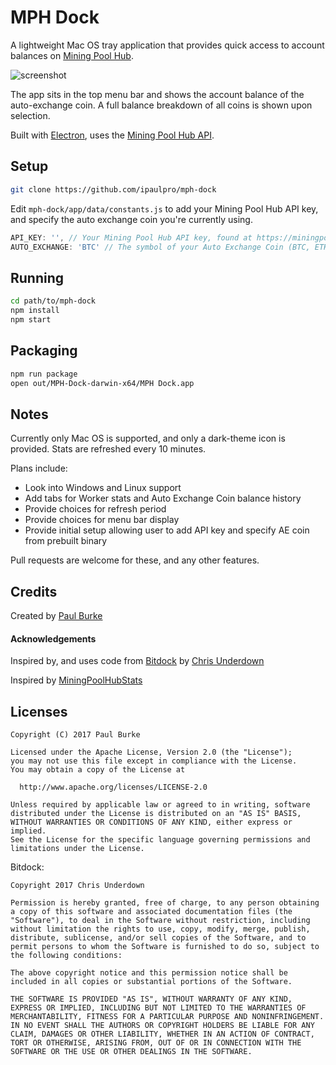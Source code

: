 # MPH Dock

A lightweight Mac OS tray application that provides quick access to account balances on [Mining Pool Hub](https://miningpoolhub.com).

![screenshot](https://i.imgur.com/yQmDxZd.jpg)

The app sits in the top menu bar and shows the account balance of the auto-exchange coin. A full balance breakdown of all coins is shown upon selection.

Built with [Electron](http://electron.atom.io), uses the [Mining Pool Hub API](https://github.com/miningpoolhub/php-mpos/wiki/API-Reference).

## Setup

```sh
git clone https://github.com/ipaulpro/mph-dock
```


Edit `mph-dock/app/data/constants.js` to add your Mining Pool Hub API key, and specify the auto exchange coin you're currently using.

```javascript 1.6
API_KEY: '', // Your Mining Pool Hub API key, found at https://miningpoolhub.com/?page=account&action=edit
AUTO_EXCHANGE: 'BTC' // The symbol of your Auto Exchange Coin (BTC, ETH, LTC, etc.)
```

## Running

```sh
cd path/to/mph-dock
npm install
npm start
```

## Packaging

```sh
npm run package
open out/MPH-Dock-darwin-x64/MPH Dock.app
```

## Notes

Currently only Mac OS is supported, and only a dark-theme icon is provided. Stats are refreshed every 10 minutes.

Plans include: 
- Look into Windows and Linux support
- Add tabs for Worker stats and Auto Exchange Coin balance history
- Provide choices for refresh period
- Provide choices for menu bar display
- Provide initial setup allowing user to add API key and specify AE coin from prebuilt binary

Pull requests are welcome for these, and any other features.

## Credits

Created by [Paul Burke](https://github.com/ipaulpro)

#### Acknowledgements

Inspired by, and uses code from [Bitdock](https://github.com/chrisunderdown/bitdock) by [Chris Underdown](http://twitter.com/chrisunderdown)

Inspired by [MiningPoolHubStats](https://github.com/jimok82/MiningPoolHubStats)

## Licenses

    Copyright (C) 2017 Paul Burke
    
    Licensed under the Apache License, Version 2.0 (the "License");
    you may not use this file except in compliance with the License.
    You may obtain a copy of the License at
    
      http://www.apache.org/licenses/LICENSE-2.0
    
    Unless required by applicable law or agreed to in writing, software
    distributed under the License is distributed on an "AS IS" BASIS,
    WITHOUT WARRANTIES OR CONDITIONS OF ANY KIND, either express or implied.
    See the License for the specific language governing permissions and
    limitations under the License.
    
Bitdock:

```
Copyright 2017 Chris Underdown

Permission is hereby granted, free of charge, to any person obtaining a copy of this software and associated documentation files (the "Software"), to deal in the Software without restriction, including without limitation the rights to use, copy, modify, merge, publish, distribute, sublicense, and/or sell copies of the Software, and to permit persons to whom the Software is furnished to do so, subject to the following conditions:

The above copyright notice and this permission notice shall be included in all copies or substantial portions of the Software.

THE SOFTWARE IS PROVIDED "AS IS", WITHOUT WARRANTY OF ANY KIND, EXPRESS OR IMPLIED, INCLUDING BUT NOT LIMITED TO THE WARRANTIES OF MERCHANTABILITY, FITNESS FOR A PARTICULAR PURPOSE AND NONINFRINGEMENT. IN NO EVENT SHALL THE AUTHORS OR COPYRIGHT HOLDERS BE LIABLE FOR ANY CLAIM, DAMAGES OR OTHER LIABILITY, WHETHER IN AN ACTION OF CONTRACT, TORT OR OTHERWISE, ARISING FROM, OUT OF OR IN CONNECTION WITH THE SOFTWARE OR THE USE OR OTHER DEALINGS IN THE SOFTWARE.
```